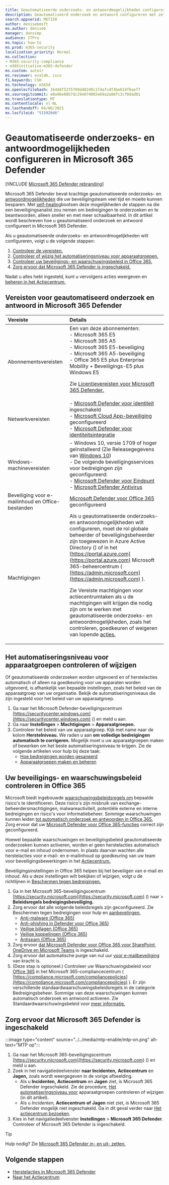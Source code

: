 ```yaml
---
title: Geautomatiseerde onderzoeks- en antwoordmogelijkheden configureren in Microsoft 365 Defender
description: Geautomatiseerd onderzoek en antwoord configureren met zelfherstel in Microsoft 365 Defender
search.appverid: MET150
author: denisebmsft
ms.author: deniseb
manager: dansimp
audience: ITPro
ms.topic: how-to
ms.prod: m365-security
localization_priority: Normal
ms.collection:
- M365-security-compliance
- m365initiative-m365-defender
ms.custom: autoir
ms.reviewer: evaldm, isco
f1.keywords: CSH
ms.technology: m365d
ms.openlocfilehash: 164d4f52f5769d48249c1f4afcdf4be624f6aef7
ms.sourcegitcommit: e0a96e08b7dc29e074065e69a2a86fc3cf0dad01
ms.translationtype: MT
ms.contentlocale: nl-NL
ms.lasthandoff: 04/06/2021
ms.locfileid: "51592046"
---
```

# <a name="configure-automated-investigation-and-response-capabilities-in-microsoft-365-defender"></a>Geautomatiseerde onderzoeks- en antwoordmogelijkheden configureren in Microsoft 365 Defender

[!INCLUDE [Microsoft 365 Defender rebranding](../includes/microsoft-defender.md)]

Microsoft 365 Defender bevat krachtige geautomatiseerde onderzoeks- en [antwoordmogelijkheden](m365d-autoir.md) die uw beveiligingsteam veel tijd en moeite kunnen besparen. Met [self-healing](m365d-autoir.md#how-automated-investigation-and-self-healing-works)bootsen deze mogelijkheden de stappen na die een beveiligingsanalist zou nemen om bedreigingen te onderzoeken en te beantwoorden, alleen sneller en met meer schaalbaarheid. In dit artikel wordt beschreven hoe u geautomatiseerd onderzoek en antwoord configureert in Microsoft 365 Defender.

Als u geautomatiseerde onderzoeks- en antwoordmogelijkheden wilt configureren, volgt u de volgende stappen:

1. [Controleer de vereisten.](#prerequisites-for-automated-investigation-and-response-in-microsoft-365-defender)
2. [Controleer of wijzig het automatiseringsniveau voor apparaatgroepen.](#review-or-change-the-automation-level-for-device-groups)
3. [Controleer uw beveiligings- en waarschuwingsbeleid in Office 365.](#review-your-security-and-alert-policies-in-office-365)
4. [Zorg ervoor dat Microsoft 365 Defender is ingeschakeld.](#make-sure-microsoft-365-defender-is-turned-on)

Nadat u alles hebt ingesteld, kunt u vervolgens acties weergeven en [beheren in het Actiecentrum.](m365d-autoir-actions.md)

## <a name="prerequisites-for-automated-investigation-and-response-in-microsoft-365-defender"></a>Vereisten voor geautomatiseerd onderzoek en antwoord in Microsoft 365 Defender

|Vereiste |Details |
|:----|:----|
|Abonnementsvereisten |Een van deze abonnementen: <br/>- Microsoft 365 E5<br/>- Microsoft 365 A5<br/>- Microsoft 365 E5-beveiliging<br/>- Microsoft 365 A5-beveiliging<br/>- Office 365 E5 plus Enterprise Mobility + Beveiligings-E5 plus Windows E5<p> Zie [Licentievereisten voor Microsoft 365 Defender.](./prerequisites.md#licensing-requirements)|
|Netwerkvereisten |- [Microsoft Defender voor identiteit](/azure-advanced-threat-protection/what-is-atp) ingeschakeld<br/>- [Microsoft Cloud App-beveiliging](/cloud-app-security/what-is-cloud-app-security) geconfigureerd<br/>- [Microsoft Defender voor identiteitsintegratie](/cloud-app-security/mdi-integration) |
|Windows-machinevereisten |- Windows 10, versie 1709 of hoger geïnstalleerd (Zie Releasegegevens van [Windows 10](/windows/release-information/)) <br/>- De volgende beveiligingsservices voor bedreigingen zijn geconfigureerd:<br/>- [Microsoft Defender voor Eindpunt](../defender-endpoint/configure-endpoints.md)<br/>- [Microsoft Defender Antivirus](/windows/security/threat-protection/windows-defender-antivirus/configure-windows-defender-antivirus-features) |
|Beveiliging voor e-mailinhoud en Office-bestanden |[Microsoft Defender voor Office 365](/microsoft-365/security/office-365-security/defender-for-office-365#configure-atp-policies) geconfigureerd |
|Machtigingen | Als u geautomatiseerde onderzoeks- en antwoordmogelijkheden wilt configureren, moet de rol globale beheerder of beveiligingsbeheerder zijn toegewezen in Azure Active Directory () of in het [https://portal.azure.com](https://portal.azure.com) Microsoft 365-beheercentrum ( [https://admin.microsoft.com](https://admin.microsoft.com) ).<p>Zie Vereiste machtigingen voor actiecentrumtaken als u de machtigingen wilt krijgen die nodig zijn om te werken met geautomatiseerde onderzoeks- en antwoordmogelijkheden, zoals het controleren, goedkeuren of weigeren van lopende [acties.](m365d-action-center.md#required-permissions-for-action-center-tasks) |

## <a name="review-or-change-the-automation-level-for-device-groups"></a>Het automatiseringsniveau voor apparaatgroepen controleren of wijzigen

Of geautomatiseerde onderzoeken worden uitgevoerd en of herstelacties automatisch of alleen na goedkeuring voor uw apparaten worden uitgevoerd, is afhankelijk van bepaalde instellingen, zoals het beleid van de apparaatgroep van uw organisatie. Bekijk de automatiseringsniveaus die zijn ingesteld voor het beleid van uw apparaatgroep.

1. Ga naar het Microsoft Defender-beveiligingscentrum [https://securitycenter.windows.com](https://securitycenter.windows.com) () en meld u aan.
2. Ga naar **Instellingen**  >  **Machtigingen**  >  **Apparaatgroepen.**
3. Controleer het beleid van uw apparaatgroep. Kijk met name naar de kolom **Herstelniveau.** We raden u aan **om volledige bedreigingen automatisch te corrigeren.**  Mogelijk moet u uw apparaatgroepen maken of bewerken om het beste automatiseringsniveau te krijgen. Zie de volgende artikelen voor hulp bij deze taak:
   - [Hoe bedreigingen worden gesaneerd](/windows/security/threat-protection/microsoft-defender-atp/automated-investigations#how-threats-are-remediated)
   - [Apparaatgroepen maken en beheren](/windows/security/threat-protection/microsoft-defender-atp/machine-groups)

## <a name="review-your-security-and-alert-policies-in-office-365"></a>Uw beveiligings- en waarschuwingsbeleid controleren in Office 365

Microsoft biedt ingebouwde [waarschuwingsbeleidsregels om](../../compliance/alert-policies.md) bepaalde risico's te identificeren. Deze risico's zijn misbruik van exchange-beheerdersmachtigingen, malwareactiviteit, potentiële externe en interne bedreigingen en risico's voor informatiebeheer. Sommige waarschuwingen kunnen leiden [tot automatisch onderzoek en antwoorden in Office 365.](../office-365-security/office-365-air.md) Zorg ervoor dat uw [Microsoft Defender voor Office 365-functies](/microsoft-365/security/office-365-security/defender-for-office-365) correct zijn geconfigureerd.

Hoewel bepaalde waarschuwingen en beveiligingsbeleid geautomatiseerde onderzoeken kunnen activeren, worden er geen herstelacties automatisch voor e-mail en inhoud ondernomen. In plaats daarvan wachten alle herstelacties voor e-mail- en e-mailinhoud op goedkeuring van uw team voor beveiligingsbewerkingen in het [Actiecentrum.](m365d-action-center.md)

Beveiligingsinstellingen in Office 365 helpen bij het beveiligen van e-mail en inhoud. Als u deze instellingen wilt bekijken of wijzigen, volgt u de richtlijnen in [Beschermen tegen bedreigingen.](../office-365-security/protect-against-threats.md)

1. Ga in het Microsoft 365-beveiligingscentrum [https://security.microsoft.com](https://security.microsoft.com) () naar   >  **Beleidsregels bedreigingsbeveiliging.**
2. Zorg ervoor dat alle volgende beleidsregels zijn geconfigureerd. Zie Beschermen tegen bedreigingen voor hulp en [aanbevelingen.](/microsoft-365/security/office-365-security/protect-against-threats)
   - [Anti-malware (Office 365)](../office-365-security/protect-against-threats.md#part-1---anti-malware-protection)
   - [Anti-phishing in Defender voor Office 365)](../office-365-security/protect-against-threats.md#part-2---anti-phishing-protection)
   - [Veilige bijlagen (Office 365)](../office-365-security/protect-against-threats.md#safe-attachments-policies-in-microsoft-defender-for-office-365)
   - [Veilige koppelingen (Office 365)](../office-365-security/protect-against-threats.md#safe-links-policies-in-microsoft-defender-for-office-365)
   - [Antispam (Office 365)](../office-365-security/protect-against-threats.md#part-3---anti-spam-protection)
3. Zorg ervoor [dat Microsoft Defender voor Office 365 voor SharePoint, OneDrive en Microsoft Teams](../office-365-security/protect-against-threats.md#part-5---verify-safe-attachments-for-sharepoint-onedrive-and-microsoft-teams-is-turned-on) is ingeschakeld.
4. Zorg ervoor dat automatische purge van nul uur [voor e-mailbeveiliging](../office-365-security/protect-against-threats.md#zero-hour-auto-purge-for-email-in-eop) van kracht is.
5. (Deze stap is optioneel.) Controleer uw Waarschuwingsbeleid voor [Office 365](../../compliance/alert-policies.md) in het Microsoft 365-compliancecentrum ( [https://compliance.microsoft.com/compliancepolicies](https://compliance.microsoft.com/compliancepolicies) ). Er zijn verschillende standaardwaarschuwingsbeleidsregels in de categorie Bedreigingsbeheer. Sommige van deze waarschuwingen kunnen automatisch onderzoek en antwoord activeren. Zie Standaardwaarschuwingsbeleid voor [meer informatie.](../../compliance/alert-policies.md#default-alert-policies)

## <a name="make-sure-microsoft-365-defender-is-turned-on"></a>Zorg ervoor dat Microsoft 365 Defender is ingeschakeld

:::image type="content" source="../../media/mtp-enable/mtp-on.png" alt-text="MTP op":::

1. Ga naar het Microsoft 365-beveiligingscentrum [https://security.microsoft.com](https://security.microsoft.com) () en meld u aan.
2. Zoek in het navigatiedeelvenster **naar Incidenten,** **Actiecentrum** en **Jagen,** zoals wordt weergegeven in de vorige afbeelding.
   - Als u **Incidenten,** **Actiecentrum** en **Jagen** ziet, is Microsoft 365 Defender ingeschakeld. Zie de procedure, [Het automatiseringsniveau voor](#review-or-change-the-automation-level-for-device-groups) apparaatgroepen controleren of wijzigen (in dit artikel).
   - Als u *Incidenten,* **Actiecentrum** **of** **Jagen** niet ziet, is Microsoft 365 Defender mogelijk niet ingeschakeld. Ga in dit geval verder naar [Het actiecentrum bezoeken](m365d-action-center.md).
3. Kies in het navigatiedeelvenster **Instellingen**  >  **Microsoft 365 Defender**. Controleer of Microsoft 365 Defender is ingeschakeld. 

> [!TIP]
> Hulp nodig? Zie [Microsoft 365 Defender in- en uit- zetten.](m365d-enable.md)

## <a name="next-steps"></a>Volgende stappen

- [Herstelacties in Microsoft 365 Defender](m365d-remediation-actions.md)
- [Naar het Actiecentrum](m365d-action-center.md)
